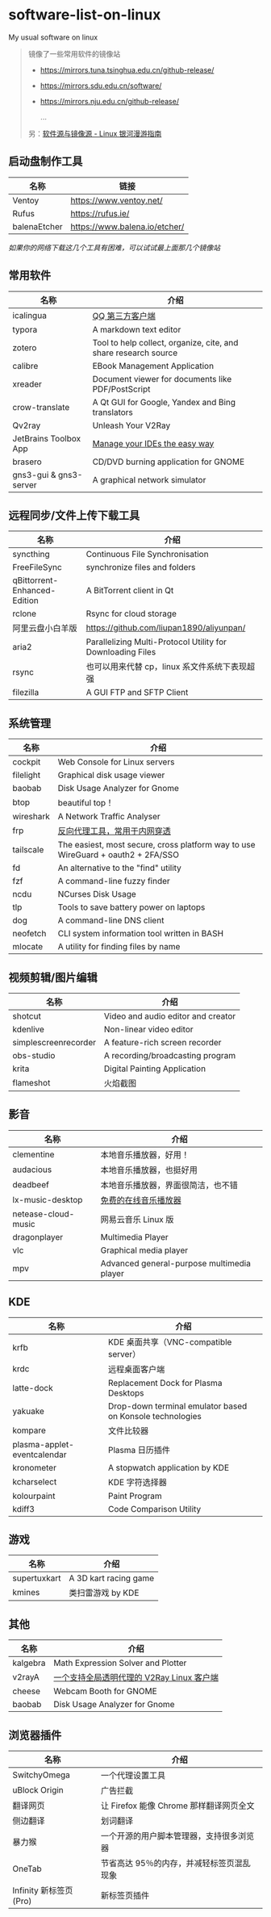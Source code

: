 # software-list-on-linux

My usual software on linux

> 镜像了一些常用软件的镜像站
>
> - <https://mirrors.tuna.tsinghua.edu.cn/github-release/>
> - <https://mirrors.sdu.edu.cn/software/>
> - <https://mirrors.nju.edu.cn/github-release/>
>
>   ...
>
> 另：[软件源与镜像源 - Linux 银河漫游指南](https://linuxhitchhiker.github.io/THGLG/advanced/re-entry/repo-and-mirror/#%E9%95%9C%E5%83%8F%E7%AB%99%E5%88%97%E8%A1%A8)

## 启动盘制作工具

| 名称         | 链接                            |
| ------------ | ------------------------------- |
| Ventoy       | <https://www.ventoy.net/>       |
| Rufus        | <https://rufus.ie/>             |
| balenaEtcher | <https://www.balena.io/etcher/> |

_如果你的网络下载这几个工具有困难，可以试试最上面那几个镜像站_

## 常用软件

| 名称                   | 介绍                                                                          |
| ---------------------- | ----------------------------------------------------------------------------- |
| icalingua              | [QQ 第三方客户端](https://github.com/Icalingua-plus-plus/Icalingua-plus-plus) |
| typora                 | A markdown text editor                                                        |
| zotero                 | Tool to help collect, organize, cite, and share research source               |
| calibre                | EBook Management Application                                                  |
| xreader                | Document viewer for documents like PDF/PostScript                             |
| crow-translate         | A Qt GUI for Google, Yandex and Bing translators                              |
| Qv2ray                 | Unleash Your V2Ray                                                            |
| JetBrains Toolbox App  | [Manage your IDEs the easy way](https://www.jetbrains.com/zh-cn/toolbox-app/) |
| brasero                | CD/DVD burning application for GNOME                                          |
| gns3-gui & gns3-server | A graphical network simulator                                                 |

## 远程同步/文件上传下载工具

| 名称                         | 介绍                                                       |
| ---------------------------- | ---------------------------------------------------------- |
| syncthing                    | Continuous File Synchronisation                            |
| FreeFileSync                 | synchronize files and folders                              |
| qBittorrent-Enhanced-Edition | A BitTorrent client in Qt                                  |
| rclone                       | Rsync for cloud storage                                    |
| 阿里云盘小白羊版             | <https://github.com/liupan1890/aliyunpan/>                 |
| aria2                        | Parallelizing Multi-Protocol Utility for Downloading Files |
| rsync                        | 也可以用来代替 cp，linux 系文件系统下表现超强              |
| filezilla                    | A GUI FTP and SFTP Client                                  |

## 系统管理

| 名称      | 介绍                                                                             |
| --------- | -------------------------------------------------------------------------------- |
| cockpit   | Web Console for Linux servers                                                    |
| filelight | Graphical disk usage viewer                                                      |
| baobab    | Disk Usage Analyzer for Gnome                                                    |
| btop      | beautiful top！                                                                  |
| wireshark | A Network Traffic Analyser                                                       |
| frp       | [反向代理工具，常用于内网穿透](https://github.com/fatedier/frp)                  |
| tailscale | The easiest, most secure, cross platform way to use WireGuard + oauth2 + 2FA/SSO |
| fd        | An alternative to the "find" utility                                             |
| fzf       | A command-line fuzzy finder                                                      |
| ncdu      | NCurses Disk Usage                                                               |
| tlp       | Tools to save battery power on laptops                                           |
| dog       | A command-line DNS client                                                        |
| neofetch  | CLI system information tool written in BASH                                      |
| mlocate   | A utility for finding files by name                                              |

## 视频剪辑/图片编辑

| 名称                 | 介绍                               |
| -------------------- | ---------------------------------- |
| shotcut              | Video and audio editor and creator |
| kdenlive             | Non-linear video editor            |
| simplescreenrecorder | A feature-rich screen recorder     |
| obs-studio           | A recording/broadcasting program   |
| krita                | Digital Painting Application       |
| flameshot            | 火焰截图                           |

## 影音

| 名称                | 介绍                                                                 |
| ------------------- | -------------------------------------------------------------------- |
| clementine          | 本地音乐播放器，好用！                                               |
| audacious           | 本地音乐播放器，也挺好用                                             |
| deadbeef            | 本地音乐播放器，界面很简洁，也不错                                   |
| lx-music-desktop    | [免费的在线音乐播放器](https://github.com/lyswhut/lx-music-desktop/) |
| netease-cloud-music | 网易云音乐 Linux 版                                                  |
| dragonplayer        | Multimedia Player                                                    |
| vlc                 | Graphical media player                                               |
| mpv                 | Advanced general-purpose multimedia player                           |

## KDE

| 名称                        | 介绍                                                      |
| --------------------------- | --------------------------------------------------------- |
| krfb                        | KDE 桌面共享（VNC-compatible server）                     |
| krdc                        | 远程桌面客户端                                            |
| latte-dock                  | Replacement Dock for Plasma Desktops                      |
| yakuake                     | Drop-down terminal emulator based on Konsole technologies |
| kompare                     | 文件比较器                                                |
| plasma-applet-eventcalendar | Plasma 日历插件                                           |
| kronometer                  | A stopwatch application by KDE                            |
| kcharselect                 | KDE 字符选择器                                            |
| kolourpaint                 | Paint Program                                             |
| kdiff3                      | Code Comparison Utility                                   |

## 游戏

| 名称         | 介绍                  |
| ------------ | --------------------- |
| supertuxkart | A 3D kart racing game |
| kmines       | 类扫雷游戏 by KDE     |

## 其他

| 名称     | 介绍                                                                                   |
| -------- | -------------------------------------------------------------------------------------- |
| kalgebra | Math Expression Solver and Plotter                                                     |
| v2rayA   | [一个支持全局透明代理的 V2Ray Linux 客户端](https://github.com/v2rayA/v2rayA/releases) |
| cheese   | Webcam Booth for GNOME                                                                 |
| baobab   | Disk Usage Analyzer for Gnome                                                          |

## 浏览器插件

| 名称                    | 介绍                                      |
| ----------------------- | ----------------------------------------- |
| SwitchyOmega            | 一个代理设置工具                          |
| uBlock Origin           | 广告拦截                                  |
| 翻译网页                | 让 Firefox 能像 Chrome 那样翻译网页全文   |
| 侧边翻译                | 划词翻译                                  |
| 暴力猴                  | 一个开源的用户脚本管理器，支持很多浏览器  |
| OneTab                  | 节省高达 95％的内存，并减轻标签页混乱现象 |
| Infinity 新标签页 (Pro) | 新标签页插件                              |
